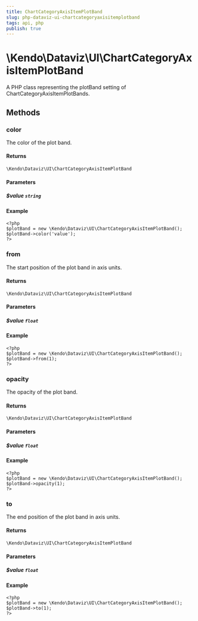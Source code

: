 ```yaml
---
title: ChartCategoryAxisItemPlotBand
slug: php-dataviz-ui-chartcategoryaxisitemplotband
tags: api, php
publish: true
---
```


# \Kendo\Dataviz\UI\ChartCategoryAxisItemPlotBand

A PHP class representing the plotBand setting of ChartCategoryAxisItemPlotBands.


## Methods

### color
The color of the plot band.

#### Returns
`\Kendo\Dataviz\UI\ChartCategoryAxisItemPlotBand`

#### Parameters

##### $value `string`



#### Example 
    <?php
    $plotBand = new \Kendo\Dataviz\UI\ChartCategoryAxisItemPlotBand();
    $plotBand->color('value');
    ?>

### from
The start position of the plot band in axis units.

#### Returns
`\Kendo\Dataviz\UI\ChartCategoryAxisItemPlotBand`

#### Parameters

##### $value `float`



#### Example 
    <?php
    $plotBand = new \Kendo\Dataviz\UI\ChartCategoryAxisItemPlotBand();
    $plotBand->from(1);
    ?>

### opacity
The opacity of the plot band.

#### Returns
`\Kendo\Dataviz\UI\ChartCategoryAxisItemPlotBand`

#### Parameters

##### $value `float`



#### Example 
    <?php
    $plotBand = new \Kendo\Dataviz\UI\ChartCategoryAxisItemPlotBand();
    $plotBand->opacity(1);
    ?>

### to
The end position of the plot band in axis units.

#### Returns
`\Kendo\Dataviz\UI\ChartCategoryAxisItemPlotBand`

#### Parameters

##### $value `float`



#### Example 
    <?php
    $plotBand = new \Kendo\Dataviz\UI\ChartCategoryAxisItemPlotBand();
    $plotBand->to(1);
    ?>

 
